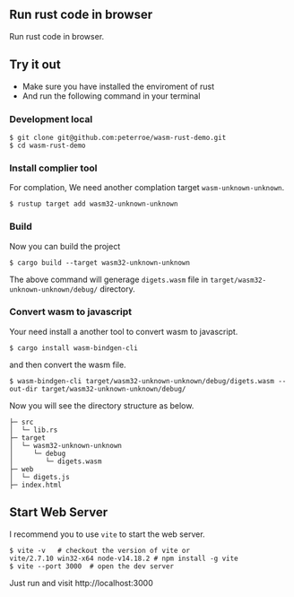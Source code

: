 ## Run rust code in browser

Run rust code in browser.

## Try it out

* Make sure you have installed the enviroment of rust
* And run the following command in your terminal

### Development local

```
$ git clone git@github.com:peterroe/wasm-rust-demo.git
$ cd wasm-rust-demo
```

### Install complier tool

For complation, We need another complation target `wasm-unknown-unknown`.

```shell
$ rustup target add wasm32-unknown-unknown
```

### Build

Now you can build the project

```shell
$ cargo build --target wasm32-unknown-unknown
```

The above command will generage `digets.wasm` file in `target/wasm32-unknown-unknown/debug/` directory.

### Convert wasm to javascript

Your need install a another tool to convert wasm to javascript.

```shell
$ cargo install wasm-bindgen-cli
```

and then convert the wasm file.

```shell
$ wasm-bindgen-cli target/wasm32-unknown-unknown/debug/digets.wasm --out-dir target/wasm32-unknown-unknown/debug/
```

Now you will see the directory structure as below.

```shell
├─ src  
│  └─ lib.rs
├─ target
│  └─ wasm32-unknown-unknown
│     └─ debug
│        └─ digets.wasm
├─ web
│  └─ digets.js
├─ index.html
```

## Start Web Server

I recommend you to use `vite` to start the web server.

```shell
$ vite -v   # checkout the version of vite or 
vite/2.7.10 win32-x64 node-v14.18.2 # npm install -g vite
$ vite --port 3000  # open the dev server
```

Just run and visit http://localhost:3000
